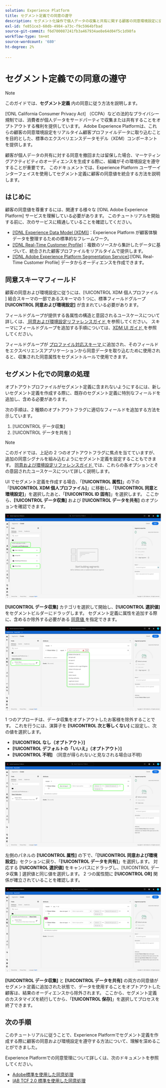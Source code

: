 ```yaml
---
solution: Experience Platform
title: セグメント定義での同意の遵守
description: セグメント化操作で個人データの収集と共有に関する顧客の同意環境設定に従う方法を説明します。
exl-id: fe851ce3-60db-4984-a73c-f9c5964bfbad
source-git-commit: f6d700087241fb3a467934ae8e64d04f5c1d98fa
workflow-type: tm+mt
source-wordcount: '680'
ht-degree: 2%

---
```


# セグメント定義での同意の遵守

>[!NOTE]
>
>このガイドでは、**セグメント定義** 内の同意に従う方法を説明します。

[!DNL California Consumer Privacy Act] （CCPA）などの法的なプライバシー規制では、消費者が個人データをサードパーティで収集または共有することをオプトアウトする権利を提供しています。 Adobe Experience Platformは、これらの顧客の同意環境設定をリアルタイム顧客プロファイルデータに取り込むことを目的とした、標準のエクスペリエンスデータモデル（XDM）コンポーネントを提供します。

顧客が個人データの共有に対する同意を撤回または留保した場合、マーケティングアクティビティのオーディエンスを生成する際に、組織がその環境設定を遵守することが重要です。 このドキュメントでは、Experience Platform ユーザーインターフェイスを使用してセグメント定義に顧客の同意値を統合する方法を説明します。

## はじめに

顧客の同意値を尊重するには、関連する様々な [!DNL Adobe Experience Platform] サービスを理解している必要があります。 このチュートリアルを開始する前に、次のサービスに精通していることを確認してください。

* [[!DNL Experience Data Model (XDM)]](../../xdm/home.md)：Experience Platform が顧客体験データを整理するための標準的なフレームワーク。
* [[!DNL Real-Time Customer Profile]](../../profile/home.md)：複数のソースから集計したデータに基づいて、統合された顧客プロファイルをリアルタイムで提供します。
* [[!DNL Adobe Experience Platform Segmentation Service]](../home.md):[!DNL Real-Time Customer Profile] データからオーディエンスを作成できます。

## 同意スキーマフィールド

顧客の同意および環境設定に従うには、[!UICONTROL XDM 個人プロファイル ] 結合スキーマの一部であるスキーマの 1 つに、標準フィールドグループ **[!UICONTROL 同意および環境設定]** が含まれている必要があります。

フィールドグループが提供する各属性の構造と意図されるユースケースについて詳しくは、[ 同意および環境設定リファレンスガイド ](../../xdm/field-groups/profile/consents.md) を参照してください。 スキーマにフィールドグループを追加する手順については、[XDM UI ガイド ](../../xdm/ui/resources/schemas.md#add-field-groups) を参照してください。

フィールドグループが [ プロファイル対応スキーマ ](../../xdm/ui/resources/schemas.md#profile) に追加され、そのフィールドをエクスペリエンスアプリケーションから同意データを取り込むために使用されると、収集された同意属性をセグメントルールで使用できます。

## セグメント化での同意の処理

オプトアウトプロファイルがセグメント定義に含まれないようにするには、新しいセグメント定義を作成する際に、既存のセグメント定義に特別なフィールドを追加し、含める必要があります。

次の手順は、2 種類のオプトアウトフラグに適切なフィールドを追加する方法を示しています。

1. [!UICONTROL データ収集]
1. [!UICONTROL  データを共有 ]

>[!NOTE]
>
>このガイドでは、上記の 2 つのオプトアウトフラグに焦点を当てていますが、追加の同意シグナルを組み込むようにセグメント定義を設定することもできます。 [ 同意および環境設定リファレンスガイド ](../../xdm/field-groups/profile/consents.md) では、これらの各オプションとその意図されたユースケースについて詳しく説明します。

UI でセグメント定義を作成する場合、「**[!UICONTROL 属性]**」の下の「**[!UICONTROL XDM 個人プロファイル]**」に移動し、「**[!UICONTROL 同意と環境設定]**」を選択したあと、「**[!UICONTROL ID 固有]**」を選択します。 ここから、**[!UICONTROL データ収集]** および **[!UICONTROL データを共有]** のオプションを確認できます。

![](../images/tutorials/opt-outs/consents.png)

**[!UICONTROL データ収集]** カテゴリを選択して開始し、**[!UICONTROL 選択値]** をセグメントビルダーにドラッグします。 セグメント定義に属性を追加する際に、含めるか除外する必要がある [ 同意値 ](../../xdm/field-groups/profile/consents.md#choice-values) を指定できます。

![](../images/tutorials/opt-outs/consent-values.png)

1 つのアプローチは、データ収集をオプトアウトしたお客様を除外することです。 これを行うには、演算子を **[!UICONTROL 次と等しくない]** に設定し、次の値を選択します。

* **[!UICONTROL なし（オプトアウト）]**
* **[!UICONTROL デフォルトの「いいえ」（オプトアウト）]**
* **[!UICONTROL 不明]** （同意が得られないと見なされる場合は不明）

![](../images/tutorials/opt-outs/collect.png)

左側のパネルの **[!UICONTROL 属性]** の下で、「**[!UICONTROL 同意および環境設定]**」セクションに戻り、「**[!UICONTROL データを共有]**」を選択します。 対応する **[!UICONTROL 選択値]** をキャンバスにドラッグし、[!UICONTROL  データ収集 ] 選択値と同じ値を選択します。 2 つの属性間に **[!UICONTROL OR]** 関係が確立されていることを確認します。

![](../images/tutorials/opt-outs/share.png)

**[!UICONTROL データ収集]** と **[!UICONTROL データを共有]** の両方の同意値がセグメント定義に追加された状態で、データを使用することをオプトアウトした顧客は、結果のオーディエンスから除外されます。 ここから、セグメント定義のカスタマイズを続行してから、「**[!UICONTROL 保存]**」を選択してプロセスを終了できます。

## 次の手順

このチュートリアルに従うことで、Experience Platformでセグメント定義を作成する際に顧客の同意および環境設定を遵守する方法について、理解を深めることができました。

Experience Platformでの同意管理について詳しくは、次のドキュメントを参照してください。

* [Adobe標準を使用した同意処理](../../landing/governance-privacy-security/consent/adobe/overview.md)
* [IAB TCF 2.0 標準を使用した同意処理](../../landing/governance-privacy-security/consent/iab/overview.md)